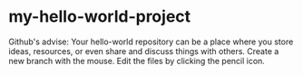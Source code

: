 # my-hello-world-project
Github's advise: 
Your hello-world repository can be a place where you store ideas, resources, or even share and discuss things with others.
Create a new branch with the mouse.
Edit the files by clicking the pencil icon.

